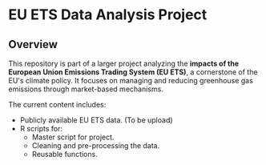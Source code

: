 # EU ETS Data Analysis Project

## Overview
This repository is part of a larger project analyzing the **impacts of the European Union Emissions Trading System (EU ETS)**, a cornerstone of the EU's climate policy. It focuses on managing and reducing greenhouse gas emissions through market-based mechanisms.

The current content includes:
- Publicly available EU ETS data. (To be upload)
- R scripts for:
  - Master script for project.
  - Cleaning and pre-processing the data.
  - Reusable functions.
